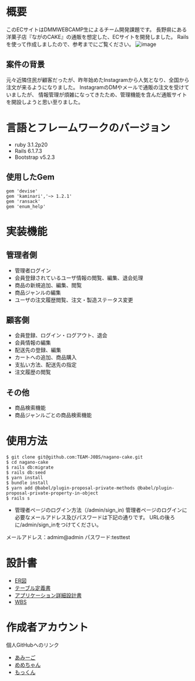 # 概要
このECサイトはDMMWEBCAMP生によるチーム開発課題です。
長野県にある洋菓子店『ながのCAKE』の通販を想定した、ECサイトを開発しました。
Railsを使って作成しましたので、参考までにご覧ください。
![image](https://github.com/TEAM-J0BS/nagano-cake/assets/131627788/aebdbaf6-bafa-43e2-8e34-4ab2e0de709a)


## 案件の背景
元々近隣住民が顧客だったが、昨年始めたInstagramから人気となり、全国から注文が来るようになりました。
InstagramのDMやメールで通販の注文を受けていましたが、
情報管理が煩雑になってきたため、管理機能を含んだ通販サイトを開設しようと思い至りました。

# 言語とフレームワークのバージョン
- ruby 3.1.2p20
- Rails 6.1.7.3
- Bootstrap v5.2.3

## 使用したGem
```
gem 'devise'
gem 'kaminari','~> 1.2.1'
gem 'ransack'
gem 'enum_help'
```

# 実装機能
## 管理者側
- 管理者ログイン
- 会員登録されているユーザ情報の閲覧、編集、退会処理
- 商品の新規追加、編集、閲覧
- 商品ジャンルの編集
- ユーザの注文履歴閲覧、注文・製造ステータス変更

## 顧客側
- 会員登録、ログイン・ログアウト、退会
- 会員情報の編集
- 配送先の登録、編集
- カートへの追加、商品購入
- 支払い方法、配送先の指定
- 注文履歴の閲覧

## その他
- 商品検索機能
- 商品ジャンルごとの商品検索機能

# 使用方法
```
$ git clone git@github.com:TEAM-J0BS/nagano-cake.git
$ cd nagano-cake
$ rails db:migrate
$ rails db:seed
$ yarn install
$ bundle install
$ yarn add @babel/plugin-proposal-private-methods @babel/plugin-proposal-private-property-in-object
$ rails s
```

- 管理者ページのログイン方法（/admin/sign_in)
管理者ページのログインに必要なメールアドレス及びパスワードは下記の通りです。
URLの後ろに/admin/sign_inをつけてください。

メールアドレス：admim@admin
パスワード:testtest

# 設計書
- [ER図](https://drive.google.com/file/d/1pV4eX7_nY90ormumqKS3L4yFc4PeEdre/view)
- [テーブル定義書](https://docs.google.com/spreadsheets/d/1l-TIjN5edAj2BdkSVeaz_53g0pN87iqvVTsDZa-BaV4/edit?usp=sharing)
- [アプリケーション詳細設計書](https://docs.google.com/spreadsheets/d/1L46uUmTP30s7Hj6J7GczezLJYTS6KcvSpnAZxaXLUSQ/edit?usp=sharing)
- [WBS](https://docs.google.com/spreadsheets/d/1L4CvF6bnN1E-lDh_x9n8PvipqE032XZfzJuBQZz7opM/edit?usp=sharing)

# 作成者アカウント
個人GitHubへのリンク
- [あみーご](https://github.com/jhas-hbd)
- [めめちゃん](https://github.com/spearb99)
- [もっくん](https://github.com/Ganmo3)
